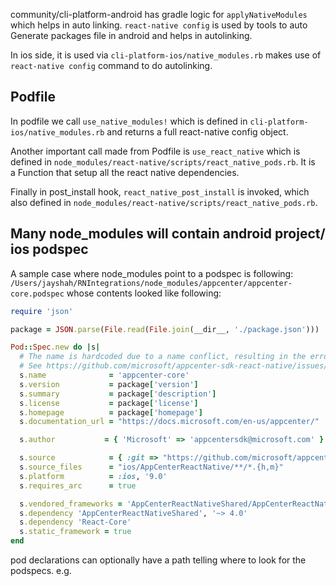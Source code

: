 

community/cli-platform-android has gradle logic for `applyNativeModules` which helps in auto linking.
`react-native config` is used by tools to auto Generate packages file in android and helps in autolinking.

In ios side, it is used via `cli-platform-ios/native_modules.rb` makes use of `react-native config` command to do autolinking.

## Podfile

In podfile we call `use_native_modules!` which is defined in `cli-platform-ios/native_modules.rb` and returns a full react-native config object.

Another important call made from Podfile is `use_react_native` which is defined in `node_modules/react-native/scripts/react_native_pods.rb`.
It is a Function that setup all the react native dependencies.

Finally in post_install hook, `react_native_post_install` is invoked, which also defined in `node_modules/react-native/scripts/react_native_pods.rb`.

## Many node_modules will contain android project/ ios podspec

A sample case where node_modules point to a podspec is following:
`/Users/jayshah/RNIntegrations/node_modules/appcenter/appcenter-core.podspec` whose contents looked like following:
```rb
require 'json'

package = JSON.parse(File.read(File.join(__dir__, './package.json')))

Pod::Spec.new do |s|
  # The name is hardcoded due to a name conflict, resulting in the error 'Errno::ENOENT - No such file or directory @ rb_sysopen - appcenter.podspec.json' error.
  # See https://github.com/microsoft/appcenter-sdk-react-native/issues/760
  s.name              = 'appcenter-core'
  s.version           = package['version']
  s.summary           = package['description']
  s.license           = package['license']
  s.homepage          = package['homepage']
  s.documentation_url = "https://docs.microsoft.com/en-us/appcenter/"

  s.author           = { 'Microsoft' => 'appcentersdk@microsoft.com' }

  s.source            = { :git => "https://github.com/microsoft/appcenter-sdk-react-native.git" }
  s.source_files      = "ios/AppCenterReactNative/**/*.{h,m}"
  s.platform          = :ios, '9.0'
  s.requires_arc      = true

  s.vendored_frameworks = 'AppCenterReactNativeShared/AppCenterReactNativeShared.framework'
  s.dependency 'AppCenterReactNativeShared', '~> 4.0'
  s.dependency 'React-Core'
  s.static_framework = true
end
```

pod declarations can optionally have a path telling where to look for the podspecs.
e.g.
```

```

